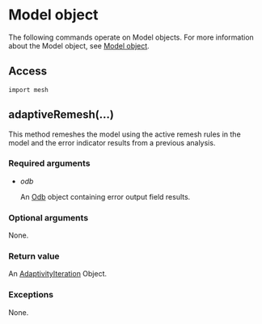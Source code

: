 # Model object

The following commands operate on Model objects. For more information about the Model object, see [Model object](https://help.3ds.com/2022/english/DSSIMULIA_Established/SIMACAEKERRefMap/simaker-c-modelpyc.htm?ContextScope=all).

## Access

```
import mesh
```

## adaptiveRemesh(...)



This method remeshes the model using the active remesh rules in the model and the error indicator results from a previous analysis.



### Required arguments

- *odb*

  An [Odb](https://help.3ds.com/2022/english/DSSIMULIA_Established/SIMACAEKERRefMap/simaker-c-odbpyc.htm?ContextScope=all) object containing error output field results.

### Optional arguments

None.

### Return value

An [AdaptivityIteration](https://help.3ds.com/2022/english/DSSIMULIA_Established/SIMACAEKERRefMap/simaker-c-adaptivityiterationpyc.htm?ContextScope=all) Object.

### Exceptions

None.